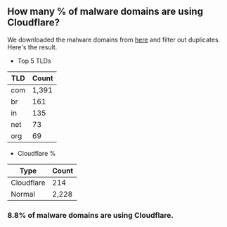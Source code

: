 ## How many % of malware domains are using Cloudflare?


We downloaded the malware domains from [here](https://urlhaus.abuse.ch) and filter out duplicates.
Here's the result.


[//]: # (start replacement)


- Top 5 TLDs

| TLD | Count |
| --- | --- |
| com | 1,391 |
| br | 161 |
| in | 135 |
| net | 73 |
| org | 69 |


- Cloudflare %

| Type | Count |
| --- | --- |
| Cloudflare | 214 |
| Normal | 2,228 |


### 8.8% of malware domains are using Cloudflare.